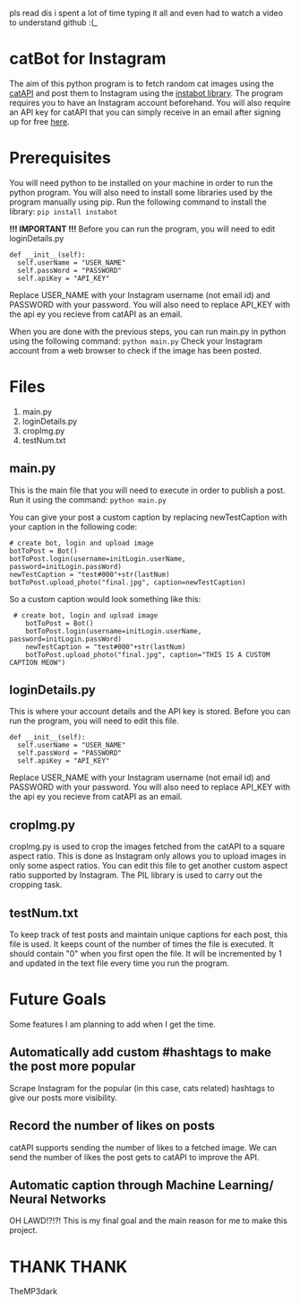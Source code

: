 pls read dis i spent a lot of time typing it all and even had to watch a video to understand github :(_
# catBot for Instagram

The aim of this python program is to fetch random cat images using the [catAPI](https://thecatapi.com/) and post them to Instagram using the [instabot library](https://pypi.org/project/instabot/). The program requires you to have an Instagram account beforehand. You will also require an API key for catAPI that you can simply receive in an email after signing up for free [here](https://thecatapi.com/).

# Prerequisites
You will need python to be installed on your machine in order to run the python program. You will also need to install some libraries used by the program manually using pip. 
Run the following command to install the library:
`pip install instabot`

**!!! IMPORTANT !!!**
Before you can run the program, you will need to edit loginDetails.py

    def __init__(self):  
      self.userName = "USER_NAME"  
      self.passWord = "PASSWORD"  
      self.apiKey = "API_KEY"
Replace USER_NAME with your Instagram username (not email id) and PASSWORD with your password. You will also need to replace API_KEY with the api ey you recieve from catAPI as an email.

When you are done with the previous steps, you can run main.py in python using the following command:
`python main.py`
Check your Instagram account from a web browser to check if the image has been posted.
    

# Files


1. main.<span></span>py 
2. loginDetails.<span></span>py
3. cropImg.<span></span>py 
4. testNum.txt



## main.<span></span>py

This is the main file that you will need to execute in order to publish a post. Run it using the command: 
`python main.py`

You can give your post a custom caption by replacing newTestCaption with your caption in the following code:

    # create bot, login and upload image
    botToPost = Bot()  
    botToPost.login(username=initLogin.userName, password=initLogin.passWord)  
    newTestCaption = "test#000"+str(lastNum)  
    botToPost.upload_photo("final.jpg", caption=newTestCaption)
 So a custom caption would look something like this:

     # create bot, login and upload image
        botToPost = Bot()  
        botToPost.login(username=initLogin.userName, password=initLogin.passWord)  
        newTestCaption = "test#000"+str(lastNum)  
        botToPost.upload_photo("final.jpg", caption="THIS IS A CUSTOM CAPTION MEOW")

## loginDetails.<span></span>py

This is where your account details and the API key is stored. Before you can run the program, you will need to edit this file.

    def __init__(self):  
      self.userName = "USER_NAME"  
      self.passWord = "PASSWORD"  
      self.apiKey = "API_KEY"
Replace USER_NAME with your Instagram username (not email id) and PASSWORD with your password. You will also need to replace API_KEY with the api ey you recieve from catAPI as an email.

## cropImg.<span></span>py

cropImg.<span></span>py is used to crop the images fetched from the catAPI to a square aspect ratio. This is done as Instagram only allows you to upload images in only some aspect ratios. You can edit this file to get another custom aspect ratio supported by Instagram. The PIL library is used to carry out the cropping task.

## testNum.txt

To keep track of test posts and maintain unique captions for each post, this file is used. It keeps count of the number of times the file is executed. It should contain "0" when you first open the file. It will be incremented by 1 and updated in the text file every time you run the program.


# Future Goals

Some features I am planning to add when I get the time.

## Automatically add custom #hashtags to make the post more popular
Scrape Instagram for the popular (in this case, cats related) hashtags to give our posts more visibility.

## Record the number of likes on posts

catAPI supports sending the number of likes to a fetched image. We can send the number of likes the post gets to catAPI to improve the API.

## Automatic caption through Machine Learning/ Neural Networks

OH LAWD!?!?!
This is my final goal and the main reason for me to make this project.


# THANK THANK

TheMP3dark